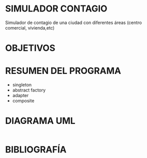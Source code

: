 # SIMULADOR CONTAGIO

Simulador de contagio de una ciudad con diferentes áreas (centro comercial, vivienda,etc)

# OBJETIVOS

# RESUMEN DEL PROGRAMA

- singleton
- abstract factory
- adapter 
- composite

# DIAGRAMA UML

<p>
<img scr = "https://drive.google.com/file/d/1rFtTAwLncg08Rpq2kPf1CyP2np857lA0/view?usp=sharing">
</p>
            
# BIBLIOGRAFÍA

